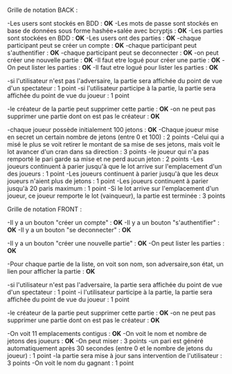 Grille de notation BACK :

-Les users sont stockés en BDD : **OK**
-Les mots de passe sont stockés en base de données sous forme hashée+salée avec bcryptjs : **OK**
-Les parties sont stockées en BDD : **OK**
-Les users ont des parties : **OK**
-chaque participant peut se créer un compte : **OK**
-chaque participant peut s'authentifier : **OK**
-chaque participant peut se deconnecter : **OK**
-on peut créer une nouvelle partie : **OK**
-Il faut etre logué pour créer une partie : **OK**
-On peut lister les parties : **OK**
-Il faut etre logué pour lister les parties : **OK**

-si l'utilisateur n'est pas l'adversaire, la partie sera affichée du point de vue d'un spectateur : 1 point
-si l'utilisateur participe à la partie, la partie sera affichée du point de vue du joueur : 1 point

-le créateur de la partie peut supprimer cette partie : **OK**
-on ne peut pas supprimer une partie dont on est pas le créateur : **OK**

-chaque joueur possède initialement 100 jetons : **OK**
-Chaque joueur mise en secret un certain nombre de jetons (entre 0 et 100) : 2 points
-Celui qui a misé le plus se voit retirer le montant de sa mise de ses jetons, mais voit le lot avancer d'un cran dans sa direction : 3 points
-le joueur qui n'a pas remporté le pari garde sa mise et ne perd aucun jeton : 2 points
-Les joueurs continuent à parier jusqu'à que le lot arrive sur l'emplacement d'un des joueurs : 1 point
-Les joueurs continuent à parier jusqu'à que les deux joueurs n'aient plus de jetons : 1 point
-Les joueurs continuent à parier jusqu'à 20 paris maximum : 1 point
-Si le lot arrive sur l'emplacement d'un joueur, ce joueur remporte le lot (vainqueur), la partie est terminée : 3 points


Grille de notation FRONT : 

-Il y a un bouton "créer un compte" : **OK**
-Il y a un bouton "s'authentifier" : **OK**
-Il y a un bouton "se deconnecter" : **OK**

-Il y a un bouton "créer une nouvelle partie" : **OK**
-On peut lister les parties : **OK**

-Pour chaque partie de la liste, on voit son nom, son adversaire,son état, un lien pour afficher la partie : **OK**

-si l'utilisateur n'est pas l'adversaire, la partie sera affichée du point de vue d'un spectateur : 1 point
-i l'utilisateur participe à la partie, la partie sera affichée du point de vue du joueur : 1 point

-le créateur de la partie peut supprimer cette partie : **OK**
-on ne peut pas supprimer une partie dont on est pas le créateur : **OK**

-On voit 11 emplacements contigus : **OK**
-On voit le nom et nombre de jetons des joueurs : **OK**
-On peut miser : 3 points
-un pari est généré automatiquement après 30 secondes (entre 0 et le nombre de jetons du joueur) : 1 point
-la partie sera mise à jour sans intervention de l'utilisateur : 3 points
-On voit le nom du gagnant : 1 point
